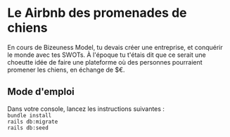 # Le Airbnb des promenades de chiens

En cours de Bizeuness Model, tu devais créer une entreprise, et conquérir le monde avec tes SWOTs. À l'époque tu t'étais dit que ce serait une choeutte idée de faire une plateforme où des personnes pourraient promener les chiens, en échange de $€.

## Mode d'emploi
Dans votre console, lancez les instructions suivantes :<br/>
`bundle install`<br/>
`rails db:migrate`<br/>
`rails db:seed`<br/>
